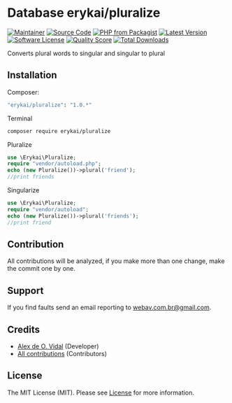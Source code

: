 # Database erykai/pluralize
[![Maintainer](http://img.shields.io/badge/maintainer-@alexdeovidal-blue.svg?style=flat-square)](https://instagram.com/alexdeovidal)
[![Source Code](http://img.shields.io/badge/source-erykai/pluralize-blue.svg?style=flat-square)](https://github.com/erykai/pluralize)
[![PHP from Packagist](https://img.shields.io/packagist/php-v/erykai/pluralize.svg?style=flat-square)](https://packagist.org/packages/erykai/pluralize)
[![Latest Version](https://img.shields.io/github/release/erykai/pluralize.svg?style=flat-square)](https://github.com/erykai/pluralize/releases)
[![Software License](https://img.shields.io/badge/license-MIT-brightgreen.svg?style=flat-square)](LICENSE)
[![Quality Score](https://img.shields.io/scrutinizer/g/erykai/pluralize.svg?style=flat-square)](https://scrutinizer-ci.com/g/erykai/pluralize)
[![Total Downloads](https://img.shields.io/packagist/dt/erykai/pluralize.svg?style=flat-square)](https://packagist.org/packages/erykai/pluralize)

Converts plural words to singular and singular to plural


## Installation

Composer:

```bash
"erykai/pluralize": "1.0.*"
```

Terminal

```bash
composer require erykai/pluralize
```

Pluralize

```php
use \Erykai\Pluralize;
require "vendor/autoload.php";
echo (new Pluralize())->plural('friend');
//print friends
```

Singularize

```php
use \Erykai\Pluralize;
require "vendor/autoload";
echo (new Pluralize())->plural('friends');
//print friend
```


## Contribution

All contributions will be analyzed, if you make more than one change, make the commit one by one.

## Support


If you find faults send an email reporting to webav.com.br@gmail.com.

## Credits

- [Alex de O. Vidal](https://github.com/alexdeovidal) (Developer)
- [All contributions](https://github.com/erykai/pluralize/contributors) (Contributors)

## License

The MIT License (MIT). Please see [License](https://github.com/erykai/pluralize/LICENSE) for more information.
